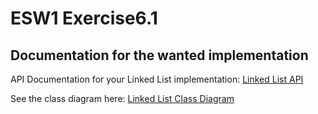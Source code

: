 # ESW1 Exercise6.1

## Documentation for the wanted implementation
API Documentation for your Linked List implementation: [Linked List API](https://ihavn.github.io/ESW1-LinkedList/linked_list_8h)

See the class diagram here: [Linked List Class Diagram](/docs/Linked_list.svg)
